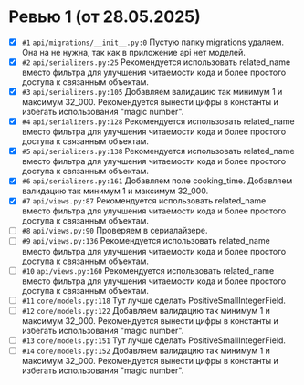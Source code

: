 # Ревью 1 (от 28.05.2025)

- [x] `#1` `api/migrations/__init__.py:0` Пустую папку migrations удаляем. Она на не нужна, так как в приложение api нет моделей.
- [x] `#2` `api/serializers.py:25` Рекомендуется использовать related_name вместо фильтра для улучшения читаемости кода и более простого доступа к связанным объектам.
- [x] `#3` `api/serializers.py:105` Добавляем валидацию так минимум 1 и максимум 32_000. Рекомендуется вынести цифры в константы и избегать использования "magic number".
- [x] `#4` `api/serializers.py:128` Рекомендуется использовать related_name вместо фильтра для улучшения читаемости кода и более простого доступа к связанным объектам.
- [x] `#5` `api/serializers.py:138` Рекомендуется использовать related_name вместо фильтра для улучшения читаемости кода и более простого доступа к связанным объектам.
- [x] `#6` `api/serializers.py:161` Добавляем поле cooking_time. Добавляем валидацию так минимум 1 и максимум 32_000.
- [x] `#7` `api/views.py:87` Рекомендуется использовать related_name вместо фильтра для улучшения читаемости кода и более простого доступа к связанным объектам.
- [ ] `#8` `api/views.py:90` Проверяем в сериалайзере.
- [ ] `#9` `api/views.py:136` Рекомендуется использовать related_name вместо фильтра для улучшения читаемости кода и более простого доступа к связанным объектам.
- [ ] `#10` `api/views.py:160` Рекомендуется использовать related_name вместо фильтра для улучшения читаемости кода и более простого доступа к связанным объектам.
- [ ] `#11` `core/models.py:118` Тут лучше сделать PositiveSmallIntegerField.
- [ ] `#12` `core/models.py:122` Добавляем валидацию так минимум 1 и максимум 32_000. Рекомендуется вынести цифры в константы и избегать использования "magic number".
- [ ] `#13` `core/models.py:151` Тут лучше сделать PositiveSmallIntegerField.
- [ ] `#14` `core/models.py:152` Добавляем валидацию так минимум 1 и максимум 32_000. Рекомендуется вынести цифры в константы и избегать использования "magic number".
